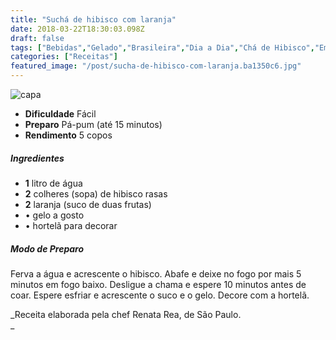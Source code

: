 ```yaml
---
title: "Suchá de hibisco com laranja"
date: 2018-03-22T18:30:03.098Z
draft: false
tags: ["Bebidas","Gelado","Brasileira","Dia a Dia","Chá de Hibisco","Emagrecer com saúde","receita"]
categories: ["Receitas"]
featured_image: "/post/sucha-de-hibisco-com-laranja.ba1350c6.jpg"
---
```


![capa](/post/sucha-de-hibisco-com-laranja.ba1350c6.jpg)

*   **Dificuldade** Fácil
*   **Preparo** Pá-pum (até 15 minutos)
*   **Rendimento** 5 copos

##### Ingredientes

*   **1** litro de água
*   **2** colheres (sopa) de hibisco rasas
*   **2** laranja (suco de duas frutas)
*   • gelo a gosto
*   • hortelã para decorar

##### Modo de Preparo

Ferva a água e acrescente o hibisco. Abafe e deixe no fogo por mais 5 minutos em fogo baixo. Desligue a chama e espere 10 minutos antes de coar. Espere esfriar e acrescente o suco e o gelo. Decore com a hortelã.

_Receita elaborada pela chef Renata Rea, de São Paulo.  
_
